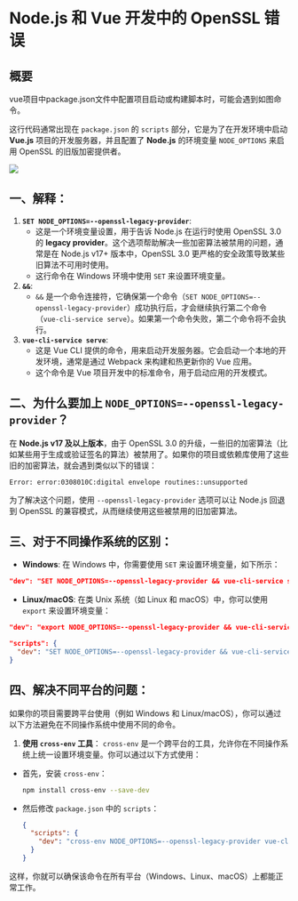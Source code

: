 # Node.js 和 Vue 开发中的 OpenSSL 错误

## 概要

vue项目中package.json文件中配置项目启动或构建脚本时，可能会遇到如图命令。

这行代码通常出现在 `package.json` 的 `scripts` 部分，它是为了在开发环境中启动 **Vue.js** 项目的开发服务器，并且配置了 **Node.js** 的环境变量 `NODE_OPTIONS` 来启用 OpenSSL 的旧版加密提供者。

<img src="/img/openssl.png" />

## 一、解释：

1. **`SET NODE_OPTIONS=--openssl-legacy-provider`**:
   - 这是一个环境变量设置，用于告诉 Node.js 在运行时使用 OpenSSL 3.0 的 **legacy provider**。这个选项帮助解决一些加密算法被禁用的问题，通常是在 Node.js v17+ 版本中，OpenSSL 3.0 更严格的安全政策导致某些旧算法不可用时使用。
   - 这行命令在 Windows 环境中使用 `SET` 来设置环境变量。
2. **`&&`**:
   - `&&` 是一个命令连接符，它确保第一个命令（`SET NODE_OPTIONS=--openssl-legacy-provider`）成功执行后，才会继续执行第二个命令（`vue-cli-service serve`）。如果第一个命令失败，第二个命令将不会执行。
3. **`vue-cli-service serve`**:
   - 这是 Vue CLI 提供的命令，用来启动开发服务器。它会启动一个本地的开发环境，通常是通过 Webpack 来构建和热更新你的 Vue 应用。
   - 这个命令是 Vue 项目开发中的标准命令，用于启动应用的开发模式。

## 二、为什么要加上 `NODE_OPTIONS=--openssl-legacy-provider`？

在 **Node.js v17 及以上版本**，由于 OpenSSL 3.0 的升级，一些旧的加密算法（比如某些用于生成或验证签名的算法）被禁用了。如果你的项目或依赖库使用了这些旧的加密算法，就会遇到类似以下的错误：

```
Error: error:0308010C:digital envelope routines::unsupported
```

为了解决这个问题，使用 `--openssl-legacy-provider` 选项可以让 Node.js 回退到 OpenSSL 的兼容模式，从而继续使用这些被禁用的旧加密算法。

## 三、对于不同操作系统的区别：

- **Windows**: 在 Windows 中，你需要使用 `SET` 来设置环境变量，如下所示：

```json
"dev": "SET NODE_OPTIONS=--openssl-legacy-provider && vue-cli-service serve"
```

- **Linux/macOS**: 在类 Unix 系统（如 Linux 和 macOS）中，你可以使用 `export` 来设置环境变量：

```json
"dev": "export NODE_OPTIONS=--openssl-legacy-provider && vue-cli-service serve"
```

```json
"scripts": {
  "dev": "SET NODE_OPTIONS=--openssl-legacy-provider && vue-cli-service serve"
}
```

## 四、解决不同平台的问题：

如果你的项目需要跨平台使用（例如 Windows 和 Linux/macOS），你可以通过以下方法避免在不同操作系统中使用不同的命令。

1. **使用 `cross-env` 工具**： `cross-env` 是一个跨平台的工具，允许你在不同操作系统上统一设置环境变量。你可以通过以下方式使用：

- 首先，安装 `cross-env`：

  ```bash
  npm install cross-env --save-dev
  ```

- 然后修改 `package.json` 中的 `scripts`：

  ```json
  {
    "scripts": {
      "dev": "cross-env NODE_OPTIONS=--openssl-legacy-provider vue-cli-service serve"
    }
  }
  ```

这样，你就可以确保该命令在所有平台（Windows、Linux、macOS）上都能正常工作。
